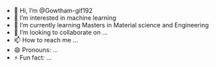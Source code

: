 - 👋 Hi, I’m @Gowtham-gif192
- 👀 I’m interested in machine learning
- 🌱 I’m currently learning Masters in Material science and Engineering
- 💞️ I’m looking to collaborate on ...
- 📫 How to reach me ...
- 😄 Pronouns: ...
- ⚡ Fun fact: ...

<!---
Gowtham-gif192/Gowtham-gif192 is a ✨ special ✨ repository because its `README.md` (this file) appears on your GitHub profile.
You can click the Preview link to take a look at your changes.
--->

